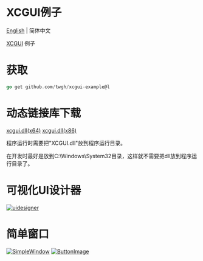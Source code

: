 # XCGUI例子

[English](./README-en.md) | 简体中文

[XCGUI](https://github.com/twgh/xcgui) 例子

# 获取

```go
go get github.com/twgh/xcgui-example@l
```

# 动态链接库下载

[xcgui.dll(x64)](https://github.com/twgh/xcgui-example/blob/main/help/x64/XCGUI.dll)        [xcgui.dll(x86)](https://github.com/twgh/xcgui-example/blob/main/help/x86/XCGUI.dll)

程序运行时需要把"XCGUI.dll"放到程序运行目录。

在开发时最好是放到C:\Windows\System32目录，这样就不需要把dll放到程序运行目录了。

# 可视化UI设计器

[![uidesigner](https://z3.ax1x.com/2021/09/15/4Vmh9S.png)](https://github.com/twgh/xcgui-example/blob/main/uidesigner/uidesigner.png)

# 简单窗口

[![SimpleWindow](https://z3.ax1x.com/2021/09/15/4VnNuj.jpg)](https://github.com/twgh/xcgui-example/blob/main/SimpleWindow/SimpleWindow.jpg)
		[![ButtonImage](https://z3.ax1x.com/2021/09/15/4VBiyd.jpg)](https://github.com/twgh/xcgui-example/blob/main/ButtonImage/ButtonImage.jpg)

